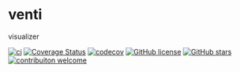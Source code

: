 # venti
visualizer

[![ci](https://github.com/kuoss/venti/actions/workflows/ci.yml/badge.svg)](https://github.com/kuoss/venti/actions)
[![Coverage Status](https://coveralls.io/repos/github/kuoss/venti/badge.svg?branch=main)](https://coveralls.io/github/kuoss/venti?branch=main)
[![codecov](https://codecov.io/gh/kuoss/venti/branch/main/graph/badge.svg?token=EXPE6OS8HJ)](https://codecov.io/gh/kuoss/venti)
[![GitHub license](https://img.shields.io/github/license/kuoss/venti.svg)](https://github.com/kuoss/venti/blob/main/LICENSE)
[![GitHub stars](https://img.shields.io/github/stars/kuoss/venti.svg)](https://github.com/kuoss/venti/stargazers)
[![contribuiton welcome](https://img.shields.io/badge/contributions-welcome-orange.svg)](https://github.com/kuoss/venti/blob/main/CONTRIBUTING.md)
